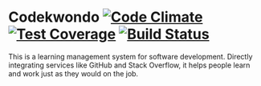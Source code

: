 # Codekwondo [![Code Climate](https://codeclimate.com/github/chrisvfritz/codekwondo/badges/gpa.svg)](https://codeclimate.com/github/chrisvfritz/codekwondo) [![Test Coverage](https://codeclimate.com/github/chrisvfritz/codekwondo/badges/coverage.svg)](https://codeclimate.com/github/chrisvfritz/codekwondo) [![Build Status](https://travis-ci.org/chrisvfritz/codekwondo.svg?branch=production)](https://travis-ci.org/chrisvfritz/codekwondo)

This is a learning management system for software development. Directly integrating services like GitHub and Stack Overflow, it helps people learn and work just as they would on the job.